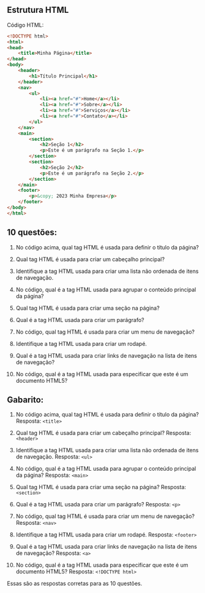 ## Estrutura HTML

Código HTML:
```html
<!DOCTYPE html>
<html>
<head>
    <title>Minha Página</title>
</head>
<body>
    <header>
        <h1>Título Principal</h1>
    </header>
    <nav>
        <ul>
            <li><a href="#">Home</a></li>
            <li><a href="#">Sobre</a></li>
            <li><a href="#">Serviços</a></li>
            <li><a href="#">Contato</a></li>
        </ul>
    </nav>
    <main>
        <section>
            <h2>Seção 1</h2>
            <p>Este é um parágrafo na Seção 1.</p>
        </section>
        <section>
            <h2>Seção 2</h2>
            <p>Este é um parágrafo na Seção 2.</p>
        </section>
    </main>
    <footer>
        <p>&copy; 2023 Minha Empresa</p>
    </footer>
</body>
</html>
```

## 10 questões:

1. No código acima, qual tag HTML é usada para definir o título da página?
   
2. Qual tag HTML é usada para criar um cabeçalho principal?

3. Identifique a tag HTML usada para criar uma lista não ordenada de itens de navegação.

4. No código, qual é a tag HTML usada para agrupar o conteúdo principal da página?

5. Qual tag HTML é usada para criar uma seção na página?

6. Qual é a tag HTML usada para criar um parágrafo?

7. No código, qual tag HTML é usada para criar um menu de navegação?

8. Identifique a tag HTML usada para criar um rodapé.

9. Qual é a tag HTML usada para criar links de navegação na lista de itens de navegação?

10. No código, qual é a tag HTML usada para especificar que este é um documento HTML5?


## Gabarito:

1. No código acima, qual tag HTML é usada para definir o título da página?
   Resposta: `<title>`

2. Qual tag HTML é usada para criar um cabeçalho principal?
   Resposta: `<header>`

3. Identifique a tag HTML usada para criar uma lista não ordenada de itens de navegação.
   Resposta: `<ul>`

4. No código, qual é a tag HTML usada para agrupar o conteúdo principal da página?
   Resposta: `<main>`

5. Qual tag HTML é usada para criar uma seção na página?
   Resposta: `<section>`

6. Qual é a tag HTML usada para criar um parágrafo?
   Resposta: `<p>`

7. No código, qual tag HTML é usada para criar um menu de navegação?
   Resposta: `<nav>`

8. Identifique a tag HTML usada para criar um rodapé.
   Resposta: `<footer>`

9. Qual é a tag HTML usada para criar links de navegação na lista de itens de navegação?
   Resposta: `<a>`

10. No código, qual é a tag HTML usada para especificar que este é um documento HTML5?
    Resposta: `<!DOCTYPE html>`

Essas são as respostas corretas para as 10 questões.
